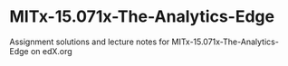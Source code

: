 # MITx-15.071x-The-Analytics-Edge
Assignment solutions and lecture notes for MITx-15.071x-The-Analytics-Edge on edX.org
